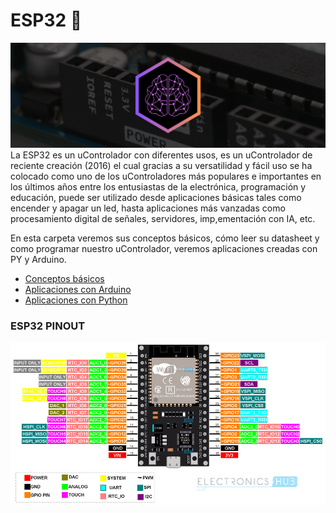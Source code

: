 # ESP32 :robot:
<div>
    <img src="/IMGS/uControladores/ESP32/ESP.png">
</div>
La ESP32 es un uControlador con diferentes usos, es un uControlador de reciente creación (2016) el cual gracias a su versatilidad y fácil uso se ha
colocado como uno de los uControladores más populares e importantes en los últimos años entre los entusiastas de la electrónica, programación y 
educación, puede ser utilizado desde aplicaciones básicas tales como encender y apagar un led, hasta aplicaciones más vanzadas como procesamiento
digital de señales, servidores, imp,ementación con IA, etc.

En esta carpeta veremos sus conceptos básicos, cómo leer su datasheet y como programar nuestro uControlador, veremos aplicaciones creadas con PY y
Arduino.

<ul>
    <li><a href="00 - ConceptosBasicos.md">Conceptos básicos</a></li>
    <li><a href="#">Aplicaciones con Arduino</a></li>
    <li><a href="#">Aplicaciones con Python</a></li>
</ul>

### ESP32 PINOUT
<img src="02 - 00 - Extras/PINOUT_DIAGRAMA.jpg">